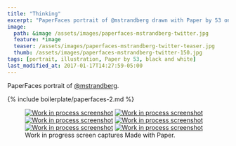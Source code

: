 ```yaml
---
title: "Thinking"
excerpt: "PaperFaces portrait of @mstrandberg drawn with Paper by 53 on an iPad."
image: 
  path: &image /assets/images/paperfaces-mstrandberg-twitter.jpg 
  feature: *image
  teaser: /assets/images/paperfaces-mstrandberg-twitter-teaser.jpg
  thumb: /assets/images/paperfaces-mstrandberg-twitter-150.jpg
tags: [portrait, illustration, Paper by 53, black and white]
last_modified_at: 2017-01-17T14:27:59-05:00
---
```


PaperFaces portrait of [@mstrandberg](http://twitter.com/mstrandberg).

{% include boilerplate/paperfaces-2.md %}

<figure class="third">
	<a href="{{ site.url }}/assets/images/paperfaces-mstrandberg-process-1-lg.jpg"><img src="{{ site.url }}/assets/images/paperfaces-mstrandberg-process-1-600.jpg" alt="Work in process screenshot"></a>
	<a href="{{ site.url }}/assets/images/paperfaces-mstrandberg-process-2-lg.jpg"><img src="{{ site.url }}/assets/images/paperfaces-mstrandberg-process-2-600.jpg" alt="Work in process screenshot"></a>
	<a href="{{ site.url }}/assets/images/paperfaces-mstrandberg-process-3-lg.jpg"><img src="{{ site.url }}/assets/images/paperfaces-mstrandberg-process-3-600.jpg" alt="Work in process screenshot"></a>
	<a href="{{ site.url }}/assets/images/paperfaces-mstrandberg-process-4-lg.jpg"><img src="{{ site.url }}/assets/images/paperfaces-mstrandberg-process-4-600.jpg" alt="Work in process screenshot"></a>
	<a href="{{ site.url }}/assets/images/paperfaces-mstrandberg-process-5-lg.jpg"><img src="{{ site.url }}/assets/images/paperfaces-mstrandberg-process-5-600.jpg" alt="Work in process screenshot"></a>
	<a href="{{ site.url }}/assets/images/paperfaces-mstrandberg-process-6-lg.jpg"><img src="{{ site.url }}/assets/images/paperfaces-mstrandberg-process-6-600.jpg" alt="Work in process screenshot"></a>
	<figcaption>Work in progress screen captures Made with Paper.</figcaption>
</figure>
